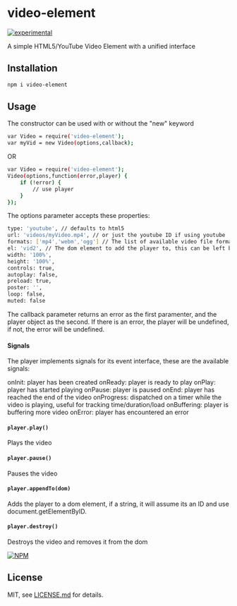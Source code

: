 # video-element

[![experimental](http://badges.github.io/stability-badges/dist/experimental.svg)](http://github.com/badges/stability-badges)

A simple HTML5/YouTube Video Element with a unified interface

## Installation

```bash
npm i video-element
```

## Usage

The constructor can be used with or without the "new" keyword

```bash
var Video = require('video-element');
var myVid = new Video(options,callback);
```

OR

```bash
var Video = require('video-element');
Video(options,function(error,player) {
	if (!error) {
		// use player
	}
});
```

The options parameter accepts these properties:

```bash
type: 'youtube', // defaults to html5
url: 'videos/myVideo.mp4', // or just the youtube ID if using youtube
formats: ['mp4','webm','ogg'] // The list of available video file formats, it will pick the best one for the browser
el: 'vid2', // The dom element to add the player to, this can be left blank and you can use appendTo later
width: '100%',
height: '100%',
controls: true,
autoplay: false,
preload: true,
poster: '',
loop: false,
muted: false
```

The callback parameter returns an error as the first paramenter, and the player object as the second. If there is an error, the player will be undefined, if not, the error will be undefined.

#### Signals

The player implements signals for its event interface, these are the available signals:

onInit: player has been created
onReady: player is ready to play
onPlay: player has started playing
onPause: player is paused
onEnd: player has reached the end of the video
onProgress: dispatched on a timer while the video is playing, useful for tracking time/duration/load
onBuffering: player is buffering more video
onError: player has encountered an error

#### `player.play()`

Plays the video

#### `player.pause()`

Pauses the video

#### `player.appendTo(dom)`

Adds the player to a dom element, if a string, it will assume its an ID and use document.getElementByID.

#### `player.destroy()`

Destroys the video and removes it from the dom


[![NPM](https://nodei.co/npm/video-element.png)](https://www.npmjs.com/package/video-element)

## License

MIT, see [LICENSE.md](http://github.com/njam3/video-element/blob/master/LICENSE.md) for details.
